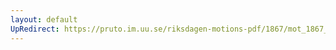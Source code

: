 ```yaml
---
layout: default
UpRedirect: https://pruto.im.uu.se/riksdagen-motions-pdf/1867/mot_1867__ak__105.pdf
---
```

